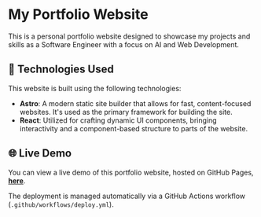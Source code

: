# My Portfolio Website

This is a personal portfolio website designed to showcase my projects and skills as a Software Engineer with a focus on AI and Web Development.

## 🚀 Technologies Used

This website is built using the following technologies:

-   **Astro**: A modern static site builder that allows for fast, content-focused websites. It's used as the primary framework for building the site.
-   **React**: Utilized for crafting dynamic UI components, bringing interactivity and a component-based structure to parts of the website.

## 🌐 Live Demo

You can view a live demo of this portfolio website, hosted on GitHub Pages, **[here](https://rikdei.github.io/my-portfolio/)**.

The deployment is managed automatically via a GitHub Actions workflow (`.github/workflows/deploy.yml`).
